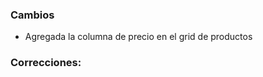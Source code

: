 <h3>Cambios</h3>
<ul>
    <li>Agregada la columna de precio en el grid de productos</li>
    
</ul>
<h3>Correcciones:</h3>
<ul>
</ul>